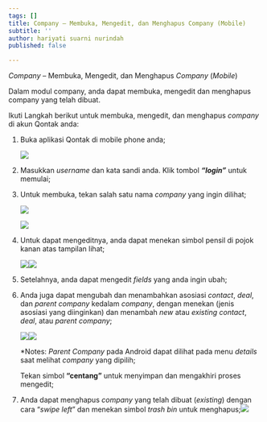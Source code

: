 ```yaml
---
tags: []
title: Company – Membuka, Mengedit, dan Menghapus Company (Mobile)
subtitle: ''
author: hariyati suarni nurindah
published: false

---
```

_Company_ – Membuka, Mengedit, dan Menghapus _Company_ (_Mobile_)

Dalam modul company, anda dapat membuka, mengedit dan menghapus company yang telah dibuat.

Ikuti Langkah berikut untuk membuka, mengedit, dan menghapus _company_ di akun Qontak anda:

1. Buka aplikasi Qontak di mobile phone anda;

   ![](/uploads/gambar-1.png)
2. Masukkan _username_ dan kata sandi anda. Klik tombol **_“login”_** untuk memulai;
3. Untuk membuka, tekan salah satu nama _company_ yang ingin dilihat;

   ![](/uploads/gambar-2.png)

   ![](/uploads/gambar-4.png)
4. Untuk dapat mengeditnya, anda dapat menekan simbol pensil di pojok kanan atas tampilan lihat;

   ![](/uploads/gambar-5.png)![](/uploads/gambar-6.png)
5. Setelahnya, anda dapat mengedit _fields_ yang anda ingin ubah;
6. Anda juga dapat mengubah dan menambahkan asosiasi _contact_, _deal_, dan _parent company_ kedalam _company_, dengan menekan (jenis asosiasi yang diinginkan) dan menambah _new_ atau _existing contact_, _deal_, atau _parent company_;

   ![](/uploads/gambar-7.png)![](/uploads/gambar-8.png)

   \*Notes: _Parent Company_ pada Android dapat dilihat pada menu _details_ saat melihat _company_ yang dipilih;

   Tekan simbol **“centang”** untuk menyimpan dan mengakhiri proses mengedit;
7. Anda dapat menghapus _company_ yang telah dibuat (_existing_) dengan cara “_swipe left_” dan menekan simbol _trash bin_ untuk menghapus;![](/uploads/gambar-11.png)

> 